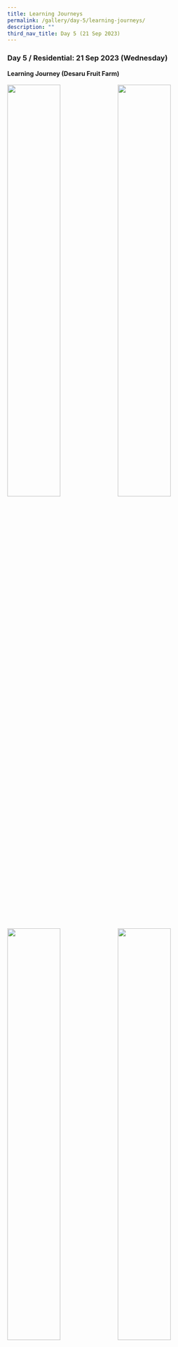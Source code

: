 ```yaml
---
title: Learning Journeys
permalink: /gallery/day-5/learning-journeys/
description: ""
third_nav_title: Day 5 (21 Sep 2023)
---
```

### **Day 5 / Residential: 21 Sep 2023 (Wednesday)**
<b>Learning Journey (Desaru Fruit Farm)</b>
<br>
<br>
<img style="float: left; width: 49%; margin-right: 1%; margin-bottom: 0.5em;" src="https://hosting.photobucket.com/images/i/tracyng81/IMG_4804_copy.jpg?width=590&amp;height=590&amp;fit=bounds"><img style="float: left; width: 49%; margin-right: 1%; margin-bottom: 0.5em;" src="https://hosting.photobucket.com/images/i/tracyng81/IMG_4732_copy.jpg?width=590&amp;height=590&amp;fit=bounds"><img style="float: left; width: 49%; margin-right: 1%; margin-bottom: 0.5em;" src="https://hosting.photobucket.com/images/i/tracyng81/IMG_4739_copy.jpg?width=590&amp;height=590&amp;fit=bounds"><img style="float: left; width: 49%; margin-right: 1%; margin-bottom: 0.5em;" src="https://hosting.photobucket.com/images/i/tracyng81/IMG_4754_copy.jpg?width=590&amp;height=590&amp;fit=bounds"><img style="float: left; width: 49%; margin-right: 1%; margin-bottom: 0.5em;" src="https://hosting.photobucket.com/images/i/tracyng81/IMG_0145.jpg?width=590&amp;height=590&amp;fit=bounds"><img style="float: left; width: 49%; margin-right: 1%; margin-bottom: 0.5em;" src="https://hosting.photobucket.com/images/i/tracyng81/IMG_0132.jpg?width=590&amp;height=590&amp;fit=bounds"><img style="float: left; width: 49%; margin-right: 1%; margin-bottom: 0.5em;" src="https://hosting.photobucket.com/images/i/tracyng81/IMG_0063.jpg?width=590&amp;height=590&amp;fit=bounds"><img style="float: left; width: 49%; margin-right: 1%; margin-bottom: 0.5em;" src="https://hosting.photobucket.com/images/i/tracyng81/IMG_0122.jpg?width=590&amp;height=590&amp;fit=bounds"><img style="float: left; width: 49%; margin-right: 1%; margin-bottom: 0.5em;" src="https://hosting.photobucket.com/images/i/tracyng81/IMG_0148.jpg?width=590&amp;height=590&amp;fit=bounds"><img style="float: left; width: 49%; margin-right: 1%; margin-bottom: 0.5em;" src="https://hosting.photobucket.com/images/i/tracyng81/IMG_4763_copy.jpg?width=590&amp;height=590&amp;fit=bounds"><a></a>

<br>
<br>
<b>Learning Journey (Mangrove Tour)</b> 
<br>
<br>
<img style="float: left; width: 49%; margin-right: 1%; margin-bottom: 0.5em;" src="https://hosting.photobucket.com/images/i/tracyng81/IMG_0215.jpg?width=590&amp;height=590&amp;fit=bounds"><img style="float: left; width: 49%; margin-right: 1%; margin-bottom: 0.5em;" src="https://hosting.photobucket.com/images/i/tracyng81/IMG_0206.jpg?width=590&amp;height=590&amp;fit=bounds"><img style="float: left; width: 49%; margin-right: 1%; margin-bottom: 0.5em;" src="https://hosting.photobucket.com/images/i/tracyng81/IMG_0191.jpg?width=590&amp;height=590&amp;fit=bounds"><img style="float: left; width: 49%; margin-right: 1%; margin-bottom: 0.5em;" src="https://hosting.photobucket.com/images/i/tracyng81/IMG_0292.jpg?width=590&amp;height=590&amp;fit=bounds"><img style="float: left; width: 49%; margin-right: 1%; margin-bottom: 0.5em;" src="https://hosting.photobucket.com/images/i/tracyng81/IMG_0347.jpg?width=590&amp;height=590&amp;fit=bounds"><img style="float: left; width: 49%; margin-right: 1%; margin-bottom: 0.5em;" src="https://hosting.photobucket.com/images/i/tracyng81/IMG_0265.jpg?width=590&amp;height=590&amp;fit=bounds"><img style="float: left; width: 49%; margin-right: 1%; margin-bottom: 0.5em;" src="https://hosting.photobucket.com/images/i/tracyng81/IMG_4654_copy.jpg?width=590&amp;height=590&amp;fit=bounds"><img style="float: left; width: 49%; margin-right: 1%; margin-bottom: 0.5em;" src="https://hosting.photobucket.com/images/i/tracyng81/IMG_0388.jpg?width=590&amp;height=590&amp;fit=bounds"><img style="float: left; width: 49%; margin-right: 1%; margin-bottom: 0.5em;" src="https://hosting.photobucket.com/images/i/tracyng81/IMG_4695_copy.jpg?width=590&amp;height=590&amp;fit=bounds"><img style="float: left; width: 49%; margin-right: 1%; margin-bottom: 0.5em;" src="https://hosting.photobucket.com/images/i/tracyng81/IMG_0354.jpg?width=590&amp;height=590&amp;fit=bounds">
<br>
<br>
<br>
<br>
<br>
<br>
<br>
<br>
<br>
<br>
<br>
<br>
<br>
<br>
<br>
<br>
<br>
<br>
<br>
<br>
<br>
<br>
<br>
<br>